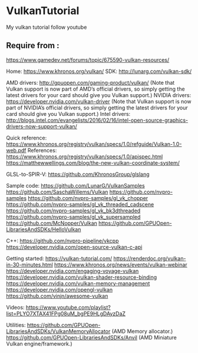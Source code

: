 # VulkanTutorial
My vulkan tutorial follow youtube

## Require from :
  https://www.gamedev.net/forums/topic/675590-vulkan-resources/

Home: https://www.khronos.org/vulkan/
SDK: http://lunarg.com/vulkan-sdk/
 
AMD drivers: http://gpuopen.com/gaming-product/vulkan/ (Note that Vulkan support is now part of AMD’s official drivers, so simply getting the latest drivers for your card should give you Vulkan support.)
NVIDIA drivers: https://developer.nvidia.com/vulkan-driver (Note that Vulkan support is now part of NVIDIA’s official drivers, so simply getting the latest drivers for your card should give you Vulkan support.)
Intel drivers: http://blogs.intel.com/evangelists/2016/02/16/intel-open-source-graphics-drivers-now-support-vulkan/
 
Quick reference: https://www.khronos.org/registry/vulkan/specs/1.0/refguide/Vulkan-1.0-web.pdf
References: https://www.khronos.org/registry/vulkan/specs/1.0/apispec.html
https://matthewwellings.com/blog/the-new-vulkan-coordinate-system/

 
GLSL-to-SPIR-V: https://github.com/KhronosGroup/glslang

Sample code: https://github.com/LunarG/VulkanSamples
https://github.com/SaschaWillems/Vulkan
https://github.com/nvpro-samples
https://github.com/nvpro-samples/gl_vk_chopper
https://github.com/nvpro-samples/gl_vk_threaded_cadscene
https://github.com/nvpro-samples/gl_vk_bk3dthreaded
https://github.com/nvpro-samples/gl_vk_supersampled
https://github.com/McNopper/Vulkan
https://github.com/GPUOpen-LibrariesAndSDKs/HelloVulkan
 
C++: https://github.com/nvpro-pipeline/vkcpp
https://developer.nvidia.com/open-source-vulkan-c-api

Getting started: https://vulkan-tutorial.com/
https://renderdoc.org/vulkan-in-30-minutes.html
https://www.khronos.org/news/events/vulkan-webinar
https://developer.nvidia.com/engaging-voyage-vulkan
https://developer.nvidia.com/vulkan-shader-resource-binding
https://developer.nvidia.com/vulkan-memory-management
https://developer.nvidia.com/opengl-vulkan
https://github.com/vinjn/awesome-vulkan

Videos: https://www.youtube.com/playlist?list=PLYO7XTAX41FPg08uM_bgPE9HLgDAyzDaZ

Utilities: https://github.com/GPUOpen-LibrariesAndSDKs/VulkanMemoryAllocator (AMD Memory allocator.)
https://github.com/GPUOpen-LibrariesAndSDKs/Anvil (AMD Miniature Vulkan engine/framework.)
